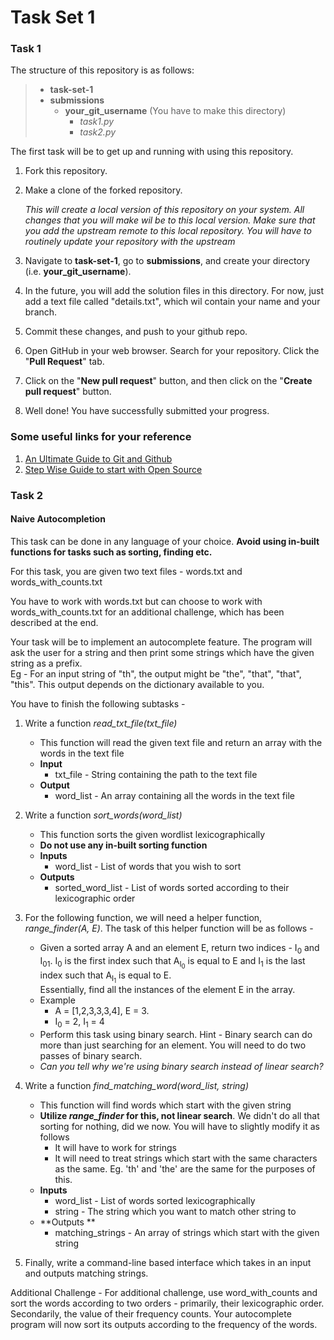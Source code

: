 # Task Set 1 

### Task 1

The structure of this repository is as follows: 
>- **task-set-1**
>  - **submissions** 
>    - **your_git_username** (You have to make this directory) 
>      - *task1.py*
>      - *task2.py*  

The first task will be to get up and running with using this repository. 

1. Fork this repository.
2. Make a clone of the forked repository.
   
   *This will create a local version of this repository on your system. All changes that you will make wil be to this local version. Make sure that you add the upstream remote to this local repository. You will have to routinely update your repository with the upstream*  
   
3. Navigate to **task-set-1**, go to **submissions**, and create your directory (i.e. **your_git_username**).
4. In the future, you will add the solution files in this directory. For now, just add a text file called "details.txt", which wil contain your name and your branch.  
5. Commit these changes, and push to your github repo. 
6. Open GitHub in your web browser. Search for your repository.  Click the "**Pull Request**" tab.
7. Click on the "**New pull request**" button, and then click on the "**Create pull request**" button. 
7. Well done! You have successfully submitted your progress.


### Some useful links for your reference 
1. [An Ultimate Guide to Git and Github](https://www.geeksforgeeks.org/ultimate-guide-git-github/) 
2. [Step Wise Guide to start with Open Source](https://www.geeksforgeeks.org/step-wise-guide-to-start-with-open-source/)
 

### Task 2 

#### Naive Autocompletion  

This task can be done in any language of your choice. **Avoid using in-built functions for tasks such as sorting, finding etc.** 


For this task, you are given two text files - words.txt and words_with_counts.txt

You have to work with words.txt but can choose to work with words_with_counts.txt for an additional challenge, which has been described at the end.  

Your task will be to implement an autocomplete feature. The program will ask the user for a string and then print some strings which have the given string as a prefix.  
Eg - For an input string of "th", the output might be "the", "that", "that", "this". 
This output depends on the dictionary available to you.  
 
You have to finish the following subtasks -  
1. Write a function *read_txt_file(txt_file)*
   - This function will read the given text file and return an array with the words in the text file 
   - **Input**
      - txt_file - String containing the path to the text file 
   - **Output** 
      - word_list - An array containing all the words in the text file  

2. Write a function *sort_words(word_list)* 
   - This function sorts the given wordlist lexicographically 
   - **Do not use any in-built sorting function** 
   - **Inputs**
      - word_list - List of words that you wish to sort 
   - **Outputs**
      - sorted_word_list - List of words sorted according to their lexicographic order 
      
3. For the following function, we will need a helper function, *range_finder(A, E)*. The task of this helper function will be as follows - 
   - Given a sorted array A and an element E, return two indices - I<sub>0</sub> and I<sub>01</sub>. 
   I<sub>0</sub> is the first index such that A<sub>I<sub>0</sub></sub> is equal to E and I<sub>1</sub> is the last index such that A<sub>I<sub>1</sub></sub> is equal to E.   
   Essentially, find all the instances of the element E in the array.  
   - Example 
      - A = \[1,2,3,3,3,4], E = 3. 
      - I<sub>0</sub> = 2, I<sub>1</sub> = 4   
   - Perform this task using binary search. Hint - Binary search can do more than just searching for an element. You will need to do two passes of binary search.  
   - *Can you tell why we're using binary search instead of linear search?*  

4. Write a function *find_matching_word(word_list, string)*
   - This function will find words which start with the given string 
   - **Utilize *range_finder* for this, not linear search**. We didn't do all that sorting for nothing, did we now. You will have to slightly modify it as follows  
      - It will have to work for strings 
      - It will need to treat strings which start with the same characters as the same. Eg. 'th' and 'the' are the same for the purposes of this. 
   - **Inputs**
      - word_list - List of words sorted lexicographically 
      - string - The string which you want to match other string to 
   - **Outputs **
      - matching_strings - An array of strings which start with the given string 

5. Finally, write a command-line based interface which takes in an input and outputs matching strings.   
  
Additional Challenge - For additional challenge, use word_with_counts and sort the words according to two orders - primarily, their lexicographic order. Secondarily, the value of their frequency counts. Your autocomplete program will now sort its outputs according to the frequency of the words.   
 
